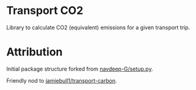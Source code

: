 # Transport CO2

Library to calculate CO2 (equivalent) emissions for a given transport trip.

# Attribution

Initial package structure forked from [navdeep-G/setup.py](https://github.com/navdeep-G/setup.py).

Friendly nod to [jamiebull1/transport-carbon](https://github.com/jamiebull1/transport-carbon).
